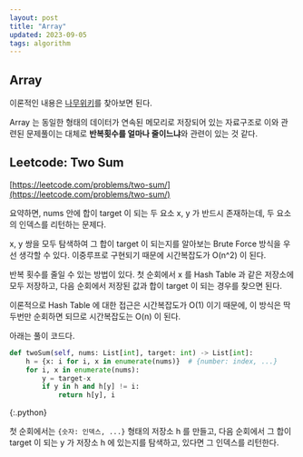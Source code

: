 ```yaml
---
layout: post
title: "Array"
updated: 2023-09-05
tags: algorithm
---
```


## Array

이론적인 내용은 [나무위키](https://namu.wiki/w/%EB%B0%B0%EC%97%B4)를 찾아보면 된다.

Array 는 동일한 형태의 데이터가 연속된 메모리로 저장되어 있는 자료구조로 이와 관련된 문제풀이는 대체로 **반복횟수를 얼마나 줄이느냐**와 관련이 있는 것 같다.

## Leetcode: Two Sum

[https://leetcode.com/problems/two-sum/](https://leetcode.com/problems/two-sum/)

요약하면, nums 안에 합이 target 이 되는 두 요소 x, y 가 반드시 존재하는데, 두 요소의 인덱스를 리턴하는 문제다.

x, y 쌍을 모두 탐색하여 그 합이 target 이 되는지를 알아보는 Brute Force 방식을 우선 생각할 수 있다. 이중루프로 구현되기 때문에 시간복잡도가 O(n^2) 이 된다.

반복 횟수를 줄일 수 있는 방법이 있다. 첫 순회에서 x 를 Hash Table 과 같은 저장소에 모두 저장하고, 다음 순회에서 저장된 값과 합이 target 이 되는 경우를 찾으면 된다.

이론적으로 Hash Table 에 대한 접근은 시간복잡도가 O(1) 이기 때문에, 이 방식은 딱 두번만 순회하면 되므로 시간복잡도는 O(n) 이 된다.

아래는 풀이 코드다.

```py
def twoSum(self, nums: List[int], target: int) -> List[int]:
    h = {x: i for i, x in enumerate(nums)}  # {number: index, ...}
    for i, x in enumerate(nums):
        y = target-x
        if y in h and h[y] != i:
            return h[y], i
```
{:.python}

첫 순회에서는 `{숫자: 인덱스, ...}` 형태의 저장소 h 를 만들고, 다음 순회에서 그 합이 target 이 되는 y 가 저장소 h 에 있는지를 탐색하고, 있다면 그 인덱스를 리턴한다.